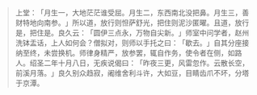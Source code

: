 > 上堂：​「月生一，大地茫茫谁受屈。月生二，东西南北没把鼻。月生三，善财特地向南参。​」所以道，放行则怛萨舒光，把住则泥沙匿曜。且道，放行是，把住是。良久云：​「圆伊三点永，万物自尖新。​」师室中问学者，赵州洗钵盂话，上人如何会？僧拟对，则师以手托之曰：​「歇去。​」自其分座接纳至终，未尝换机。师律身精严，放参罢，辄自作务，使令者在侧，如路人。绍圣二年十月八日，无疾说偈曰：​「昨夜三更，风雷忽作。云散长空，前溪月落。​」良久别众趋寂，阇维舍利斗许，大如豆，目睛齿爪不坏，分塔于京潭。


